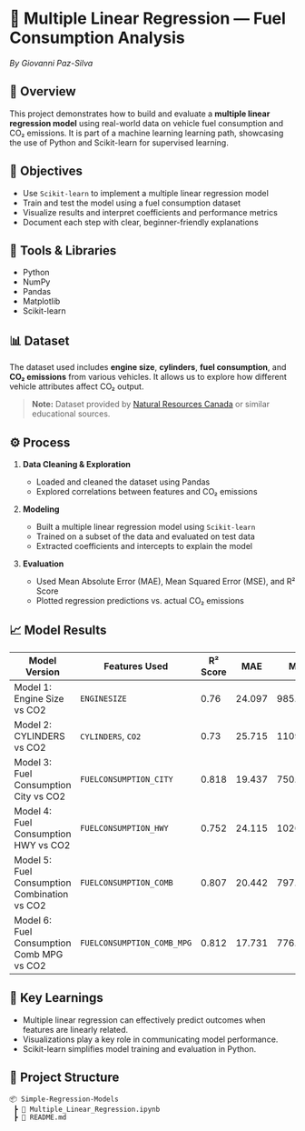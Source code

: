 # 🚗 Multiple Linear Regression — Fuel Consumption Analysis
*By Giovanni Paz-Silva*

## 📌 Overview
This project demonstrates how to build and evaluate a **multiple linear regression model** using real-world data on vehicle fuel consumption and CO₂ emissions. It is part of a machine learning learning path, showcasing the use of Python and Scikit-learn for supervised learning.

## 🎯 Objectives
- Use `Scikit-learn` to implement a multiple linear regression model  
- Train and test the model using a fuel consumption dataset  
- Visualize results and interpret coefficients and performance metrics  
- Document each step with clear, beginner-friendly explanations

## 🧰 Tools & Libraries
- Python  
- NumPy  
- Pandas  
- Matplotlib  
- Scikit-learn

## 📊 Dataset
The dataset used includes **engine size**, **cylinders**, **fuel consumption**, and **CO₂ emissions** from various vehicles. It allows us to explore how different vehicle attributes affect CO₂ output.

> **Note:** Dataset provided by [Natural Resources Canada](https://open.canada.ca/data/en/dataset/7c09c5dc-4fc6-438d-bbfa-a1b2c06ef5f2) or similar educational sources.

## ⚙️ Process
1. **Data Cleaning & Exploration**  
   - Loaded and cleaned the dataset using Pandas  
   - Explored correlations between features and CO₂ emissions

2. **Modeling**  
   - Built a multiple linear regression model using `Scikit-learn`  
   - Trained on a subset of the data and evaluated on test data  
   - Extracted coefficients and intercepts to explain the model

3. **Evaluation**  
   - Used Mean Absolute Error (MAE), Mean Squared Error (MSE), and R² Score  
   - Plotted regression predictions vs. actual CO₂ emissions  

## 📈 Model Results

| Model Version              | Features Used                                | R² Score | MAE     | MSE     | RMSE    |
|---------------------------|----------------------------------------|----------|---------|---------|---------|
| Model 1: Engine Size vs CO2 | `ENGINESIZE`                                | 0.76     | 24.097   | 985.938 | 31.4 |
| Model 2: CYLINDERS vs CO2 | `CYLINDERS`, `CO2`                            | 0.73     | 25.715   | 1109.348 | 33.307 |
| Model 3: Fuel Consumption City vs CO2 | `FUELCONSUMPTION_CITY`            | 0.818    | 19.437   | 750.81   | 27.401 |
| Model 4: Fuel Consumption HWY vs CO2 | `FUELCONSUMPTION_HWY`              | 0.752    | 24.115   | 1026.456 | 32.038 |
| Model 5: Fuel Consumption Combination vs CO2 | `FUELCONSUMPTION_COMB`     | 0.807    | 20.442   | 797.435  | 28.239 |
| Model 6: Fuel Consumption Comb MPG vs CO2 | `FUELCONSUMPTION_COMB_MPG`    | 0.812    | 17.731   | 776.215  | 27.861 | 


## 🧠 Key Learnings
- Multiple linear regression can effectively predict outcomes when features are linearly related.  
- Visualizations play a key role in communicating model performance.  
- Scikit-learn simplifies model training and evaluation in Python.

## 📁 Project Structure
```
📦 Simple-Regression-Models
 ┣ 📜 Multiple_Linear_Regression.ipynb
 ┣ 📜 README.md
```
